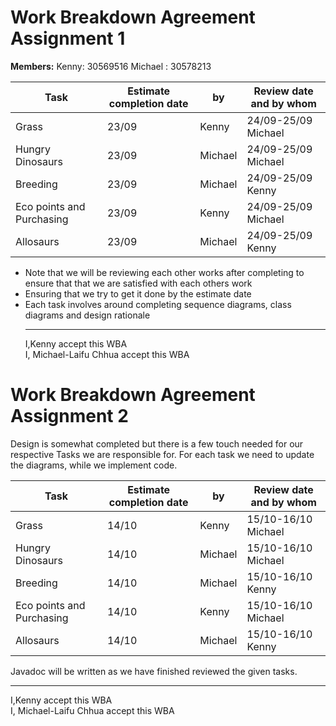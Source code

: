 # Work Breakdown Agreement Assignment 1

**Members:**
    Kenny: 30569516
    Michael : 30578213

Task | Estimate completion date  | by|Review date and by whom
---------|----------|---------|---------
 Grass| 23/09 | Kenny |24/09-25/09 Michael
 Hungry Dinosaurs | 23/09 | Michael| 24/09-25/09 Michael
 Breeding | 23/09 | Michael| 24/09-25/09 Kenny
 Eco points and Purchasing | 23/09 | Kenny|24/09-25/09 Michael
 Allosaurs | 23/09 | Michael|24/09-25/09 Kenny

* Note that we will be reviewing each other works after completing to ensure that
that we are satisfied with each others work
* Ensuring that we try to get it done by the estimate date 
* Each task involves around completing sequence diagrams, class diagrams and design rationale
  ___
  I,Kenny accept this WBA  
  I, Michael-Laifu Chhua accept this WBA
# Work Breakdown Agreement Assignment 2  

Design is somewhat completed but there is a few touch needed for our respective Tasks we 
are responsible for.
For each task we need to update the diagrams, while we implement code.

Task | Estimate completion date  | by|Review date and by whom
---------|----------|---------|---------
 Grass| 14/10 | Kenny |15/10-16/10 Michael
 Hungry Dinosaurs | 14/10 | Michael| 15/10-16/10 Michael
 Breeding | 14/10 | Michael| 15/10-16/10 Kenny
 Eco points and Purchasing | 14/10 | Kenny|15/10-16/10 Michael
 Allosaurs | 14/10 | Michael|15/10-16/10 Kenny

Javadoc will be written as we have finished reviewed the given tasks.
  ___
  I,Kenny accept this WBA  
  I, Michael-Laifu Chhua accept this WBA

